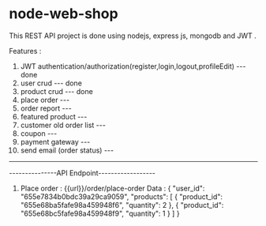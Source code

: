 # node-web-shop
This REST API project is done using nodejs, express js, mongodb and JWT .

Features : 
1. JWT authentication/authorization(register,login,logout,profileEdit) --- done
2. user crud --- done
3. product crud --- done
4. place order ---
5. order report ---
6. featured product ---
7. customer old order list ---
8. coupon ---
9. payment gateway ---
10. send email (order status) ---


-----------------------------------------------------

---------------API Endpoint------------------

1. Place order :  {{url}}/order/place-order
Data :
{
  "user_id": "655e7834b0bdc39a29ca9059",
  "products": [
    {
      "product_id": "655e68ba5fafe98a459948f6",
      "quantity": 2
    },
    {
      "product_id": "655e68bc5fafe98a459948f9",
      "quantity": 1
    }
  ]
}


